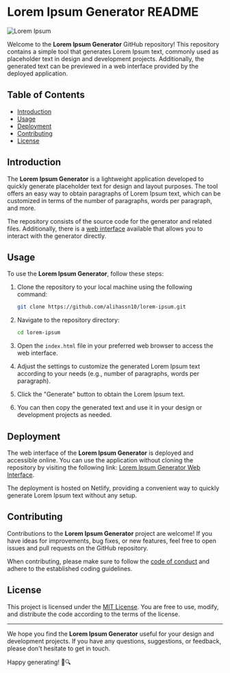 # Lorem Ipsum Generator README

![Lorem Ipsum](https://github.com/alihassn10/lorem-ipsum/blob/main/lorem-ipsum.png)

Welcome to the **Lorem Ipsum Generator** GitHub repository! This repository contains a simple tool that generates Lorem Ipsum text, commonly used as placeholder text in design and development projects. Additionally, the generated text can be previewed in a web interface provided by the deployed application.

## Table of Contents

- [Introduction](#introduction)
- [Usage](#usage)
- [Deployment](#deployment)
- [Contributing](#contributing)
- [License](#license)

## Introduction

The **Lorem Ipsum Generator** is a lightweight application developed to quickly generate placeholder text for design and layout purposes. The tool offers an easy way to obtain paragraphs of Lorem Ipsum text, which can be customized in terms of the number of paragraphs, words per paragraph, and more.

The repository consists of the source code for the generator and related files. Additionally, there is a [web interface](https://temp-lorem-ipsum.netlify.app/) available that allows you to interact with the generator directly.

## Usage

To use the **Lorem Ipsum Generator**, follow these steps:

1. Clone the repository to your local machine using the following command:

   ```bash
   git clone https://github.com/alihassn10/lorem-ipsum.git
   ```

2. Navigate to the repository directory:

   ```bash
   cd lorem-ipsum
   ```

3. Open the `index.html` file in your preferred web browser to access the web interface.

4. Adjust the settings to customize the generated Lorem Ipsum text according to your needs (e.g., number of paragraphs, words per paragraph).

5. Click the "Generate" button to obtain the Lorem Ipsum text.

6. You can then copy the generated text and use it in your design or development projects as needed.

## Deployment

The web interface of the **Lorem Ipsum Generator** is deployed and accessible online. You can use the application without cloning the repository by visiting the following link: [Lorem Ipsum Generator Web Interface](https://temp-lorem-ipsum.netlify.app/).

The deployment is hosted on Netlify, providing a convenient way to quickly generate Lorem Ipsum text without any setup.

## Contributing

Contributions to the **Lorem Ipsum Generator** project are welcome! If you have ideas for improvements, bug fixes, or new features, feel free to open issues and pull requests on the GitHub repository.

When contributing, please make sure to follow the [code of conduct](https://github.com/alihassn10/lorem-ipsum/blob/main/CODE_OF_CONDUCT.md) and adhere to the established coding guidelines.

## License

This project is licensed under the [MIT License](https://github.com/alihassn10/lorem-ipsum/blob/main/LICENSE). You are free to use, modify, and distribute the code according to the terms of the license.

---

We hope you find the **Lorem Ipsum Generator** useful for your design and development projects. If you have any questions, suggestions, or feedback, please don't hesitate to get in touch.

Happy generating! 📜🔍
